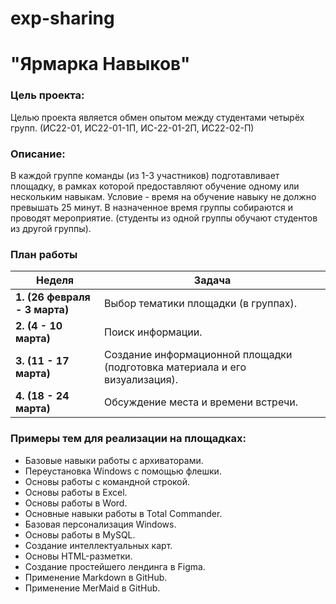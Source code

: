 # exp-sharing
# "Ярмарка Навыков"

### Цель проекта:
Целью проекта является обмен опытом между студентами четырёх групп. (ИС22-01, ИС22-01-1П, ИС-22-01-2П, ИС22-02-П)

### Описание:
В каждой группе команды (из 1-3 участников) подготавливает площадку, в рамках которой предоставляют обучение одному или нескольким навыкам.
Условие - время на обучение навыку не должно превышать 25 минут.
В назначенное время группы собираются и проводят мероприятие. (студенты из одной группы обучают студентов из другой группы).

### План работы
| Неделя  | Задача |
| ------------- | ------------- |
| **1. (26 февраля - 3 марта)** | Выбор тематики площадки (в группах). |
| **2. (4 - 10 марта)**  | Поиск информации. |
|**3. (11 - 17 марта)**|Создание информационной площадки (подготовка материала и его визуализация).|
|**4. (18 - 24 марта)** |Обсуждение места и времени встречи.|


### Примеры тем для реализации на площадках:
- Базовые навыки работы с архиваторами.
- Переустановка Windows с помощью флешки.
- Основы работы с командной строкой.
- Основы работы в Excel.
- Основы работы в Word.
- Основные навыки работы в Total Commander.
- Базовая персонализация Windows.
- Основы работы в MySQL.
- Создание интеллектуальных карт.
- Основы HTML-разметки.
- Создание простейшего лендинга в Figma.
- Применение Markdown в GitHub.
- Применение MerMaid в GitHub.

